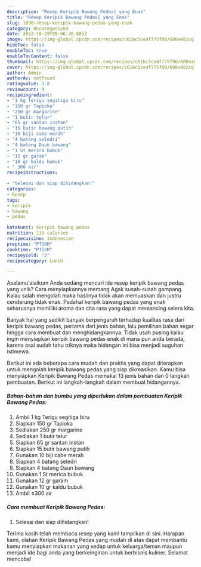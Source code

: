 ```yaml
---
description: "Resep Keripik Bawang Pedas{ yang Enak"
title: "Resep Keripik Bawang Pedas{ yang Enak"
slug: 1890-resep-keripik-bawang-pedas-yang-enak
category: Uncategorized
date: 2022-10-29T09:06:36.685Z
image: https://img-global.cpcdn.com/recipes/c61bc1ce4f775f00/680x482cq70/keripik-bawang-pedas-foto-resep-utama.jpg
hideToc: false
enableToc: true
enableTocContent: false
thumbnail: https://img-global.cpcdn.com/recipes/c61bc1ce4f775f00/680x482cq70/keripik-bawang-pedas-foto-resep-utama.jpg
cover: https://img-global.cpcdn.com/recipes/c61bc1ce4f775f00/680x482cq70/keripik-bawang-pedas-foto-resep-utama.jpg
author: Admin
authorAv: notfound
ratingvalue: 3.8
reviewcount: 9
recipeingredient:
- "1 kg Terigu segitiga biru"
- "150 gr Tapioka"
- "250 gr margarine"
- "1 butir telur"
- "65 gr santan instan"
- "15 butir bawang putih"
- "10 biji cabe merah"
- "4 batang seledri"
- "4 batang Daun bawang"
- "1 St merica bubuk"
- "12 gr garam"
- "10 gr kaldu bubuk"
- " 300 air"
recipeinstructions:

- "Selesai dan siap dihidangkan!"
categories:
- Resep
tags:
- keripik
- bawang
- pedas

katakunci: keripik bawang pedas 
nutrition: 116 calories
recipecuisine: Indonesian
preptime: "PT16M"
cooktime: "PT55M"
recipeyield: "2"
recipecategory: Lunch

---
```



Asalamu'alaikum Anda sedang mencari ide resep keripik bawang pedas yang unik? Cara menyiapkannya memang Agak susah-susah gampang. Kalau salah mengolah maka hasilnya tidak akan memuaskan dan justru cenderung tidak enak. Padahal keripik bawang pedas yang enak seharusnya memiliki aroma dan cita rasa yang dapat memancing selera kita.




Banyak hal yang sedikit banyak berpengaruh terhadap kualitas rasa dari keripik bawang pedas, pertama dari jenis bahan, lalu pemilihan bahan segar hingga cara membuat dan menghidangkannya. Tidak usah pusing kalau ingin menyiapkan keripik bawang pedas enak di mana pun anda berada, karena asal sudah tahu triknya maka hidangan ini bisa menjadi suguhan istimewa.


Berikut ini ada beberapa cara mudah dan praktis yang dapat diterapkan untuk mengolah keripik bawang pedas yang siap dikreasikan. Kamu bisa menyiapkan Keripik Bawang Pedas memakai 13 jenis bahan dan 0 langkah pembuatan. Berikut ini langkah-langkah dalam membuat hidangannya.

<!--inarticleads1-->

##### Bahan-bahan dan bumbu yang diperlukan dalam pembuatan Keripik Bawang Pedas:

1. Ambil 1 kg Terigu segitiga biru
1. Siapkan 150 gr Tapioka
1. Sediakan 250 gr margarine
1. Sediakan 1 butir telur
1. Siapkan 65 gr santan instan
1. Siapkan 15 butir bawang putih
1. Gunakan 10 biji cabe merah
1. Siapkan 4 batang seledri
1. Siapkan 4 batang Daun bawang
1. Gunakan 1 St merica bubuk
1. Gunakan 12 gr garam
1. Gunakan 10 gr kaldu bubuk
1. Ambil  ±300 air




<!--inarticleads2-->

##### Cara membuat Keripik Bawang Pedas:


1. Selesai dan siap dihidangkan!



Terima kasih telah membaca resep yang kami tampilkan di sini. Harapan kami, olahan Keripik Bawang Pedas yang mudah di atas dapat membantu kamu menyiapkan makanan yang sedap untuk keluarga/teman maupun menjadi ide bagi anda yang berkeinginan untuk berbisnis kuliner. Selamat mencoba!
